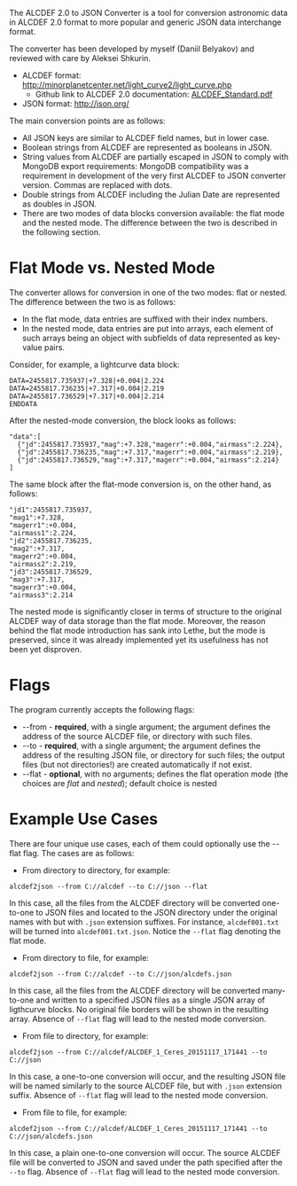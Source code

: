 The ALCDEF 2.0 to JSON Converter is a tool for conversion astronomic data in 
ALCDEF 2.0 format to more popular and generic JSON data interchange format.

The converter has been developed by myself (Daniil Belyakov) and reviewed with care by Aleksei Shkurin.

- ALCDEF format: http://minorplanetcenter.net/light_curve2/light_curve.php
  - Github link to ALCDEF 2.0 documentation: [ALCDEF_Standard.pdf](https://github.com/dnl-blkv/alcdef2json/files/59978/ALCDEF_Standard.pdf)
- JSON format: http://json.org/

The main conversion points are as follows:
- All JSON keys are similar to ALCDEF field names, but in lower case.
- Boolean strings from ALCDEF are represented as booleans in JSON.
- String values from ALCDEF are partially escaped in JSON to comply with 
  MongoDB export requirements: MongoDB compatibility was a requirement in
  development of the very first ALCDEF to JSON converter version. Commas are
  replaced with dots.
- Double strings from ALCDEF including the Julian Date are represented as 
  doubles in JSON.
- There are two modes of data blocks conversion available: the flat mode and
  the nested mode. The difference between the two is described in the following
  section.
  
Flat Mode vs. Nested Mode
=========================
The converter allows for conversion in one of the two modes: flat or nested.
The difference between the two is as follows:

- In the flat mode, data entries are suffixed with their index numbers.
- In the nested mode, data entries are put into arrays, each element of such 
  arrays being an object with subfields of data represented as key-value pairs.

Consider, for example, a lightcurve data block:

```
DATA=2455817.735937|+7.328|+0.004|2.224
DATA=2455817.736235|+7.317|+0.004|2.219
DATA=2455817.736529|+7.317|+0.004|2.214
ENDDATA
```

After the nested-mode conversion, the block looks as follows:

```
"data":[
  {"jd":2455817.735937,"mag":+7.328,"magerr":+0.004,"airmass":2.224},
  {"jd":2455817.736235,"mag":+7.317,"magerr":+0.004,"airmass":2.219},
  {"jd":2455817.736529,"mag":+7.317,"magerr":+0.004,"airmass":2.214}
]
```  

The same block after the flat-mode conversion is, on the other hand, as 
follows:

```
"jd1":2455817.735937,
"mag1":+7.328,
"magerr1":+0.004,
"airmass1":2.224,
"jd2":2455817.736235,
"mag2":+7.317,
"magerr2":+0.004,
"airmass2":2.219,
"jd3":2455817.736529,
"mag3":+7.317,
"magerr3":+0.004,
"airmass3":2.214
```

The nested mode is significantly closer in terms of structure to the original
ALCDEF way of data storage than the flat mode. Moreover, the reason behind the 
flat mode introduction has sank into Lethe, but the mode is preserved, since 
it was already implemented yet its usefulness has not been yet disproven.

Flags
=====
The program currently accepts the following flags:
- --from - **required**, with a single argument; the argument defines the 
  address of the source ALCDEF file, or directory with such files.
- --to - **required**, with a single argument; the argument defines the address
  of the resulting JSON file, or directory for such files; the output files
  (but not directories!) are created automatically if not exist.
- --flat - **optional**, with no arguments; defines the flat operation mode 
  (the choices are *flat* and *nested*); default choice is nested

Example Use Cases
=================
There are four unique use cases, each of them could optionally use the --flat 
flag. The cases are as follows:
- From directory to directory, for example:

```
alcdef2json --from C://alcdef --to C://json --flat
```

In this case, all the files from the ALCDEF directory will be converted 
one-to-one to JSON files and located to the JSON directory under the 
original names with but with ```.json``` extension suffixes. For instance, 
```alcdef001.txt``` will be turned into ```alcdef001.txt.json```. Notice
the ```--flat``` flag denoting the flat mode.

- From directory to file, for example:

```
alcdef2json --from C://alcdef --to C://json/alcdefs.json
```

In this case, all the files from the ALCDEF directory will be converted many-to-one
and written to a specified JSON files as a single JSON array of ligthcurve 
blocks. No original file borders will be shown in the resulting array. Absence of
```--flat``` flag will lead to the nested mode conversion.

- From file to directory, for example:

```
alcdef2json --from C://alcdef/ALCDEF_1_Ceres_20151117_171441 --to C://json
```

In this case, a one-to-one conversion will occur, and the resulting JSON file will be
named similarly to the source ALCDEF file, but with ```.json``` extension suffix.
Absence of ```--flat``` flag will lead to the nested mode conversion.

- From file to file, for example:

```
alcdef2json --from C://alcdef/ALCDEF_1_Ceres_20151117_171441 --to C://json/alcdefs.json
```

In this case, a plain one-to-one conversion will occur. The source ALCDEF file will
be converted to JSON and saved under the path specified after the ```--to``` flag.
Absence of ```--flat``` flag will lead to the nested mode conversion.
